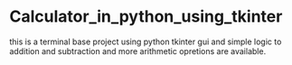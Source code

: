 # Calculator_in_python_using_tkinter
this is a terminal base project using python tkinter gui and simple logic to addition and subtraction and more arithmetic opretions are available. 
